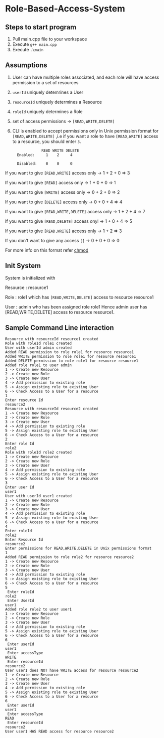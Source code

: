 # Role-Based-Access-System

## Steps to start program
1) Pull main.cpp file to your workspace
2) Execute `g++ main.cpp`
3) Execute `.\main`


## Assumptions

1) User can have multiple roles associated, and each role will have access permission to a set of resources
2) `userId` uniquely detemrines a User
3) `resourceId` uniquely determines a Resource
4) `roleId` uniquely determines a Role
5) set of access permissions -> `[READ,WRITE,DELETE]`
6) CLI is enabled to accept permissions only in Unix permission format for `[READ,WRITE,DELETE]` ,i.e if you want a role to have `[READ,WRITE]` access to a resource, you should enter `3`.

                    READ WRITE DELETE
         Enabled:     1    2     4

         Disabled:    0    0     0

If you want to give `[READ,WRITE]` access only -> 1 + 2 + 0 => 3

If you want to give `[READ]` access only -> 1 + 0 + 0 => 1

If you want to give `[WRITE]` access only -> 0 + 2 + 0 => 2

If you want to give `[DELETE]` access only -> 0 + 0 + 4 => 4

If you want to give `[READ,WRITE,DELETE]` access only -> 1 + 2 + 4 => 7

If you want to give `[READ,DELETE]` access onyl -> 1 + 0 + 4 => 5

If you want to give `[READ,WRITE]` access only -> 1 + 2 => 3

If you don't want to give any access `[]` -> 0 + 0 + 0 => 0

For more info on this format refer [chmod](https://en.wikipedia.org/wiki/Chmod)

## Init System

System is initialized with 

Resource : resource1

Role : role1 which has `[READ,WRITE,DELETE]` access to resource resource1

User : admin who has been assigned role role1
Hence admin user has [READ,WRITE,DELETE] access to resource resource1.

## Sample Command Line interaction


```
Resource with resourceId resource1 created
Role with roleId role1 created
User with userId admin created
Added READ permission to role role1 for resource resource1  
Added WRITE permission to role role1 for resource resource1 
Added DELETE permission to role role1 for resource resource1
Added role role1 to user admin
1 -> Create new Resource 
2 -> Create new Role 
3 -> Create new User 
4 -> Add permission to existing role 
5 -> Assign existing role to existing User 
6 -> Check Access to a User for a resource 
1  
Enter resource Id
resource2
Resource with resourceId resource2 created
1 -> Create new Resource 
2 -> Create new Role 
3 -> Create new User
4 -> Add permission to existing role
5 -> Assign existing role to existing User
6 -> Check Access to a User for a resource
2
Enter role Id
role2
Role with roleId role2 created
1 -> Create new Resource
2 -> Create new Role
3 -> Create new User
4 -> Add permission to existing role
5 -> Assign existing role to existing User
6 -> Check Access to a User for a resource
3
Enter user Id
user1
User with userId user1 created
1 -> Create new Resource
2 -> Create new Role
3 -> Create new User
4 -> Add permission to existing role
5 -> Assign existing role to existing User
6 -> Check Access to a User for a resource
4
Enter roleId
role2
Enter Resource Id
resource2
Enter permissions for READ,WRITE,DELETE in Unix permissions format
1
Added READ permission to role role2 for resource resource2
1 -> Create new Resource
2 -> Create new Role
3 -> Create new User
4 -> Add permission to existing role
5 -> Assign existing role to existing User
6 -> Check Access to a User for a resource
5
 Enter roleId 
role2
 Enter UserId 
user1
Added role role2 to user user1
1 -> Create new Resource
2 -> Create new Role
3 -> Create new User
4 -> Add permission to existing role
5 -> Assign existing role to existing User
6 -> Check Access to a User for a resource
6
 Enter userId 
user1
 Enter accessType 
WRITE
 Enter resourceId 
resource2
User user1 does NOT have WRITE access for resource resource2
1 -> Create new Resource
2 -> Create new Role
3 -> Create new User
4 -> Add permission to existing role
5 -> Assign existing role to existing User
6 -> Check Access to a User for a resource
6
 Enter userId
user1
 Enter accessType
READ
 Enter resourceId
resource2
User user1 HAS READ access for resource resource2
```


  
